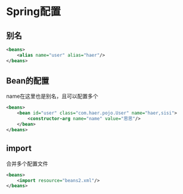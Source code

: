 # Spring配置

## 别名

```xml
<beans>
    <alias name="user" alias="haer"/>
</beans>
```

## Bean的配置

name在这里也是别名，且可以配置多个

```xml
<beans>
    <bean id="user" class="com.haer.pojo.User" name="haer,sisi">
        <constructor-arg name="name" value="思思"/>
    </bean>
</beans>
```

## import

合并多个配置文件

```xml
<beans>
    <import resource="beans2.xml"/>
</beans>
```